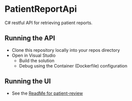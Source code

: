 # PatientReportApi
C# restful API for retrieving patient reports.
## Running the API
- Clone this repository locally into your repos directory
- Open in Visual Studio
  - Build the solution
  - Debug using the Container (Dockerfile) configuration
## Running the UI
- See the [ReadMe for patient-review](https://github.com/tombattista/patient-revue/blob/main/README.md)
